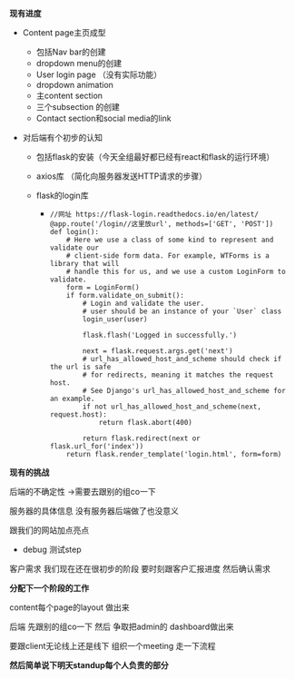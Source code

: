 **现有进度**

* Content page主页成型 

  * 包括Nav bar的创建 
  * dropdown menu的创建
  * User login page （没有实际功能）
  * dropdown animation
  * 主content section
  * 三个subsection 的创建
  * Contact section和social media的link

* 对后端有个初步的认知

  * 包括flask的安装（今天全组最好都已经有react和flask的运行环境）

  * axios库 （简化向服务器发送HTTP请求的步骤）

  * flask的login库

    * ```
      //网址 https://flask-login.readthedocs.io/en/latest/
      @app.route('/login//这里放url', methods=['GET', 'POST'])
      def login():
          # Here we use a class of some kind to represent and validate our
          # client-side form data. For example, WTForms is a library that will
          # handle this for us, and we use a custom LoginForm to validate.
          form = LoginForm()
          if form.validate_on_submit():
              # Login and validate the user.
              # user should be an instance of your `User` class
              login_user(user)
      
              flask.flash('Logged in successfully.')
      
              next = flask.request.args.get('next')
              # url_has_allowed_host_and_scheme should check if the url is safe
              # for redirects, meaning it matches the request host.
              # See Django's url_has_allowed_host_and_scheme for an example.
              if not url_has_allowed_host_and_scheme(next, request.host):
                  return flask.abort(400)
      
              return flask.redirect(next or flask.url_for('index'))
          return flask.render_template('login.html', form=form)
      ```

      

**现有的挑战** 

后端的不确定性 ->需要去跟别的组co一下

服务器的具体信息 没有服务器后端做了也没意义

跟我们的网站加点亮点

* debug 测试step

客户需求 我们现在还在很初步的阶段 要时刻跟客户汇报进度 然后确认需求

**分配下一个阶段的工作**

content每个page的layout 做出来

后端 先跟别的组co一下 然后 争取把admin的 dashboard做出来

要跟client无论线上还是线下 组织一个meeting 走一下流程



**然后简单说下明天standup每个人负责的部分**





